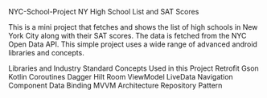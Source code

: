 NYC-School-Project
NY High School List and SAT Scores

This is a mini project that fetches and shows the list of high schools in New York City along with their SAT scores. The data is fetched from the NYC Open Data API. This simple project uses a wide range of advanced android libraries and concepts.

Libraries and Industry Standard Concepts Used in this Project
Retrofit
Gson
Kotlin Coroutines
Dagger Hilt
Room
ViewModel
LiveData
Navigation Component
Data Binding
MVVM Architecture
Repository Pattern
